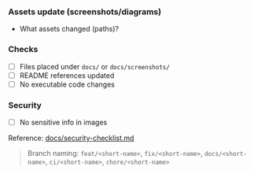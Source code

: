 ### Assets update (screenshots/diagrams)
- What assets changed (paths)?

### Checks
- [ ] Files placed under `docs/` or `docs/screenshots/`
- [ ] README references updated
- [ ] No executable code changes

### Security
- [ ] No sensitive info in images

Reference: [docs/security-checklist.md](docs/security-checklist.md)


> Branch naming: `feat/<short-name>`, `fix/<short-name>`, `docs/<short-name>`, `ci/<short-name>`, `chore/<short-name>`
